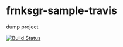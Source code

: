 frnksgr-sample-travis
=====================

dump project

[![Build Status](https://secure.travis-ci.org/frnksgrfrnksgr-sample-travis.png)](http://travis-ci.org/frnksgr/frnksgr-sample-travis)